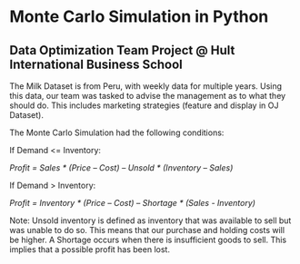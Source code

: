 # Monte Carlo Simulation in Python

## Data Optimization Team Project @ Hult International Business School

The Milk Dataset is from Peru, with weekly data for multiple years. Using this data, our team was tasked to advise the management as to what they should do. This includes marketing strategies (feature and display in OJ Dataset).  

The Monte Carlo Simulation had the following conditions:

If Demand <= Inventory:

_Profit  =  Sales * (Price  –  Cost)  –  Unsold * (Inventory – Sales)_

If Demand > Inventory:

_Profit  =  Inventory * (Price  –  Cost)  –  Shortage * (Sales - Inventory)_

Note: Unsold inventory is defined as inventory that was available to sell but was unable to do so. This means that our purchase and holding costs will be higher.
A Shortage occurs when there is insufficient goods to sell. This implies that a possible profit has been lost.




